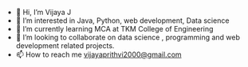 - 👋 Hi, I’m Vijaya J
- 👀 I’m interested in Java, Python, web development, Data science
- 🌱 I’m currently learning MCA at TKM College of Engineering
- 💞️ I’m looking to collaborate on data science , programming and web development related projects.
- 📫 How to reach me vijayaprithvi2000@gmail.com

<!---
Vijaya-JV/Vijaya-JV is a ✨ special ✨ repository because its `README.md` (this file) appears on your GitHub profile.
You can click the Preview link to take a look at your changes.
--->
